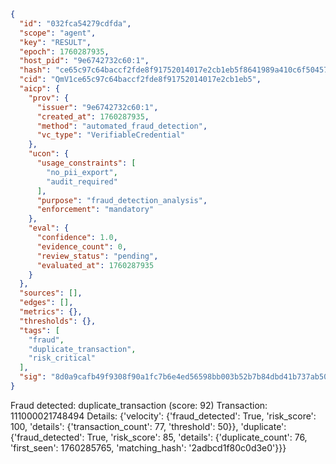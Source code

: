 ```json
{
  "id": "032fca54279cdfda",
  "scope": "agent",
  "key": "RESULT",
  "epoch": 1760287935,
  "host_pid": "9e6742732c60:1",
  "hash": "ce65c97c64baccf2fde8f91752014017e2cb1eb5f8641989a410c6f50457141a",
  "cid": "QmV1ce65c97c64baccf2fde8f91752014017e2cb1eb5",
  "aicp": {
    "prov": {
      "issuer": "9e6742732c60:1",
      "created_at": 1760287935,
      "method": "automated_fraud_detection",
      "vc_type": "VerifiableCredential"
    },
    "ucon": {
      "usage_constraints": [
        "no_pii_export",
        "audit_required"
      ],
      "purpose": "fraud_detection_analysis",
      "enforcement": "mandatory"
    },
    "eval": {
      "confidence": 1.0,
      "evidence_count": 0,
      "review_status": "pending",
      "evaluated_at": 1760287935
    }
  },
  "sources": [],
  "edges": [],
  "metrics": {},
  "thresholds": {},
  "tags": [
    "fraud",
    "duplicate_transaction",
    "risk_critical"
  ],
  "sig": "8d0a9cafb49f9308f90a1fc7b6e4ed56598bb003b52b7b84dbd41b737ab5045b"
}
```

Fraud detected: duplicate_transaction (score: 92)
Transaction: 111000021748494
Details: {'velocity': {'fraud_detected': True, 'risk_score': 100, 'details': {'transaction_count': 77, 'threshold': 50}}, 'duplicate': {'fraud_detected': True, 'risk_score': 85, 'details': {'duplicate_count': 76, 'first_seen': 1760285765, 'matching_hash': '2adbcd1f80c0d3e0'}}}
